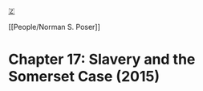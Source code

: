 [🇿](zotero://select/library/items/NIPQV9LV)

[[People/Norman S. Poser]] 
# Chapter 17: Slavery and the Somerset Case (2015)

